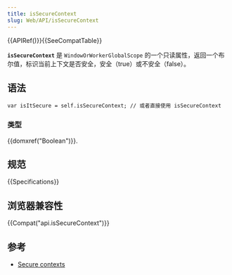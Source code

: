 ```yaml
---
title: isSecureContext
slug: Web/API/isSecureContext
---
```


{{APIRef()}}{{SeeCompatTable}}

**`isSecureContext`** 是 `WindowOrWorkerGlobalScope` 的一个只读属性，返回一个布尔值，标识当前上下文是否安全，安全（true）或不安全（false）。

## 语法

```plain
var isItSecure = self.isSecureContext; // 或者直接使用 isSecureContext
```

### 类型

{{domxref("Boolean")}}.

## 规范

{{Specifications}}

## 浏览器兼容性

{{Compat("api.isSecureContext")}}

## 参考

- [Secure contexts](/zh-CN/docs/Web/Security/Secure_Contexts)
